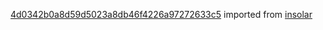 [4d0342b0a8d59d5023a8db46f4226a97272633c5](https://github.com/insolar/insolar/commit/4d0342b0a8d59d5023a8db46f4226a97272633c5) imported from [insolar](https://github.com/insolar/insolar)
